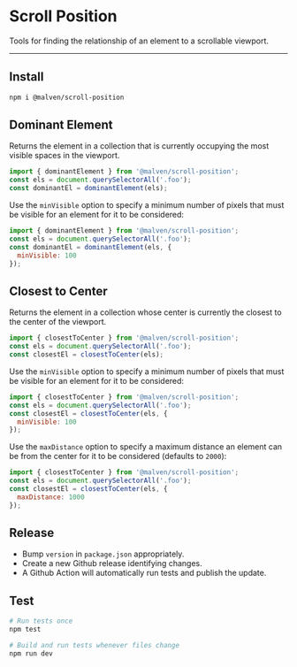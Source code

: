 # Scroll Position

Tools for finding the relationship of an element to a scrollable viewport.

---

## Install

```sh
npm i @malven/scroll-position
```

## Dominant Element

Returns the element in a collection that is currently occupying the most visible spaces in the viewport.

```js
import { dominantElement } from '@malven/scroll-position';
const els = document.querySelectorAll('.foo');
const dominantEl = dominantElement(els);
```

Use the `minVisible` option to specify a minimum number of pixels that must be visible for an element for it to be considered:

```js
import { dominantElement } from '@malven/scroll-position';
const els = document.querySelectorAll('.foo');
const dominantEl = dominantElement(els, {
  minVisible: 100
});
```

## Closest to Center

Returns the element in a collection whose center is currently the closest to the center of the viewport.

```js
import { closestToCenter } from '@malven/scroll-position';
const els = document.querySelectorAll('.foo');
const closestEl = closestToCenter(els);
```

Use the `minVisible` option to specify a minimum number of pixels that must be visible for an element for it to be considered:

```js
import { closestToCenter } from '@malven/scroll-position';
const els = document.querySelectorAll('.foo');
const closestEl = closestToCenter(els, {
  minVisible: 100
});
```

Use the `maxDistance` option to specify a maximum distance an element can be from the center for it to be considered (defaults to `2000`):

```js
import { closestToCenter } from '@malven/scroll-position';
const els = document.querySelectorAll('.foo');
const closestEl = closestToCenter(els, {
  maxDistance: 1000
});
```

## Release

- Bump `version` in `package.json` appropriately.
- Create a new Github release identifying changes.
- A Github Action will automatically run tests and publish the update.

## Test

```sh
# Run tests once
npm test

# Build and run tests whenever files change
npm run dev
```
